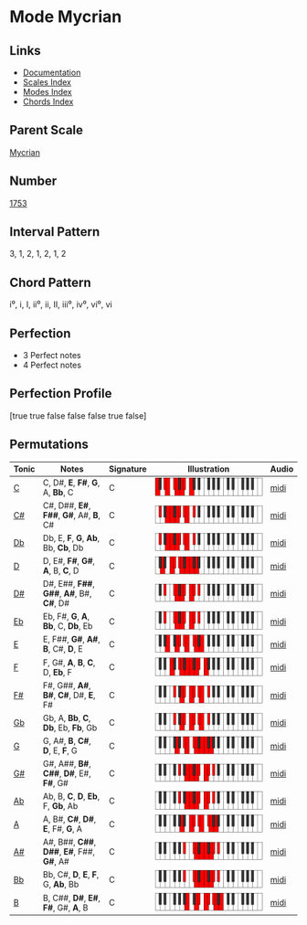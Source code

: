 # Mode Mycrian

## Links

- [Documentation](index.md)
- [Scales Index](Scales.md)
- [Modes Index](Modes.md)
- [Chords Index](Chords.md)

## Parent Scale

[Mycrian](ScaleMycrian.md)

## Number

[1753](https://ianring.com/musictheory/scales/1753)

## Interval Pattern

3, 1, 2, 1, 2, 1, 2

## Chord Pattern

i⁰, i, I, ii⁰, ii, II, iii⁰, iv⁰, vi⁰, vi

## Perfection

- 3 Perfect notes
- 4 Perfect notes

## Perfection Profile

[true true false false false true false]

## Permutations

| Tonic | Notes | Signature | Illustration | Audio |
|-------|-------|-----------|--------------|-------|
| [C](ModeCNaturalMycrian.md) | C, D#, **E**, **F#**, **G**, A, **Bb**, C | C | ![CNaturalMycrian](ModeCNaturalMycrian.png) | [midi](https://github.com/edipermadi/music/blob/main/docs/ModeCNaturalMycrian.mid?raw=true) |
| [C#](ModeCSharpMycrian.md) | C#, D##, **E#**, **F##**, **G#**, A#, **B**, C# | C | ![CSharpMycrian](ModeCSharpMycrian.png) | [midi](https://github.com/edipermadi/music/blob/main/docs/ModeCSharpMycrian.mid?raw=true) |
| [Db](ModeDFlatMycrian.md) | Db, E, **F**, **G**, **Ab**, Bb, **Cb**, Db | C | ![DFlatMycrian](ModeDFlatMycrian.png) | [midi](https://github.com/edipermadi/music/blob/main/docs/ModeDFlatMycrian.mid?raw=true) |
| [D](ModeDNaturalMycrian.md) | D, E#, **F#**, **G#**, **A**, B, **C**, D | C | ![DNaturalMycrian](ModeDNaturalMycrian.png) | [midi](https://github.com/edipermadi/music/blob/main/docs/ModeDNaturalMycrian.mid?raw=true) |
| [D#](ModeDSharpMycrian.md) | D#, E##, **F##**, **G##**, **A#**, B#, **C#**, D# | C | ![DSharpMycrian](ModeDSharpMycrian.png) | [midi](https://github.com/edipermadi/music/blob/main/docs/ModeDSharpMycrian.mid?raw=true) |
| [Eb](ModeEFlatMycrian.md) | Eb, F#, **G**, **A**, **Bb**, C, **Db**, Eb | C | ![EFlatMycrian](ModeEFlatMycrian.png) | [midi](https://github.com/edipermadi/music/blob/main/docs/ModeEFlatMycrian.mid?raw=true) |
| [E](ModeENaturalMycrian.md) | E, F##, **G#**, **A#**, **B**, C#, **D**, E | C | ![ENaturalMycrian](ModeENaturalMycrian.png) | [midi](https://github.com/edipermadi/music/blob/main/docs/ModeENaturalMycrian.mid?raw=true) |
| [F](ModeFNaturalMycrian.md) | F, G#, **A**, **B**, **C**, D, **Eb**, F | C | ![FNaturalMycrian](ModeFNaturalMycrian.png) | [midi](https://github.com/edipermadi/music/blob/main/docs/ModeFNaturalMycrian.mid?raw=true) |
| [F#](ModeFSharpMycrian.md) | F#, G##, **A#**, **B#**, **C#**, D#, **E**, F# | C | ![FSharpMycrian](ModeFSharpMycrian.png) | [midi](https://github.com/edipermadi/music/blob/main/docs/ModeFSharpMycrian.mid?raw=true) |
| [Gb](ModeGFlatMycrian.md) | Gb, A, **Bb**, **C**, **Db**, Eb, **Fb**, Gb | C | ![GFlatMycrian](ModeGFlatMycrian.png) | [midi](https://github.com/edipermadi/music/blob/main/docs/ModeGFlatMycrian.mid?raw=true) |
| [G](ModeGNaturalMycrian.md) | G, A#, **B**, **C#**, **D**, E, **F**, G | C | ![GNaturalMycrian](ModeGNaturalMycrian.png) | [midi](https://github.com/edipermadi/music/blob/main/docs/ModeGNaturalMycrian.mid?raw=true) |
| [G#](ModeGSharpMycrian.md) | G#, A##, **B#**, **C##**, **D#**, E#, **F#**, G# | C | ![GSharpMycrian](ModeGSharpMycrian.png) | [midi](https://github.com/edipermadi/music/blob/main/docs/ModeGSharpMycrian.mid?raw=true) |
| [Ab](ModeAFlatMycrian.md) | Ab, B, **C**, **D**, **Eb**, F, **Gb**, Ab | C | ![AFlatMycrian](ModeAFlatMycrian.png) | [midi](https://github.com/edipermadi/music/blob/main/docs/ModeAFlatMycrian.mid?raw=true) |
| [A](ModeANaturalMycrian.md) | A, B#, **C#**, **D#**, **E**, F#, **G**, A | C | ![ANaturalMycrian](ModeANaturalMycrian.png) | [midi](https://github.com/edipermadi/music/blob/main/docs/ModeANaturalMycrian.mid?raw=true) |
| [A#](ModeASharpMycrian.md) | A#, B##, **C##**, **D##**, **E#**, F##, **G#**, A# | C | ![ASharpMycrian](ModeASharpMycrian.png) | [midi](https://github.com/edipermadi/music/blob/main/docs/ModeASharpMycrian.mid?raw=true) |
| [Bb](ModeBFlatMycrian.md) | Bb, C#, **D**, **E**, **F**, G, **Ab**, Bb | C | ![BFlatMycrian](ModeBFlatMycrian.png) | [midi](https://github.com/edipermadi/music/blob/main/docs/ModeBFlatMycrian.mid?raw=true) |
| [B](ModeBNaturalMycrian.md) | B, C##, **D#**, **E#**, **F#**, G#, **A**, B | C | ![BNaturalMycrian](ModeBNaturalMycrian.png) | [midi](https://github.com/edipermadi/music/blob/main/docs/ModeBNaturalMycrian.mid?raw=true) |
